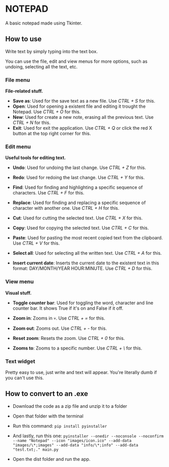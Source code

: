 # NOTEPAD

A basic notepad made using Tkinter.

## How to use

Write text by simply typing into the text box.

You can use the file, edit and view menus for more options, such as undoing, selecting all the text, etc.

### **File menu**

**File-related stuff.**

- **Save as**: Used for the save text as a new file. Use *CTRL + S* for this.
- **Open**: Used for opening a existent file and editing it trought the Notepad. Use *CTRL + O* for this.
- **New**: Used for create a new note, erasing all the previous text. Use *CTRL + N* for this.
- **Exit**: Used for exit the application. Use *CTRL + Q* or click the red X button at the top right corner for this.

### **Edit menu**

**Useful tools for editing text.**

- **Undo**: Used for undoing the last change. Use *CTRL + Z* for this.
- **Redo**: Used for redoing the last change. Use *CTRL + Y* for this.

- **Find**: Used for finding and highlighting a specific sequence of characters. Use *CTRL + F* for this.
- **Replace**: Used for finding and replacing a specific sequence of character with another one. Use *CTRL + H* for this.

- **Cut**: Used for cutting the selected text. Use *CTRL + X* for this.
- **Copy**: Used for copying the selected text. Use *CTRL + C* for this.
- **Paste**: Used for pasting the most recent copied text from the clipboard. Use *CTRL + V* for this.
- **Select all**: Used for selecting all the written text. Use *CTRL + A* for this.
- **Insert current date**: Inserts the current date to the existent text in this format: DAY/MONTH/YEAR HOUR:MINUTE. Use *CTRL + D* for this.

### **View menu**

**Visual stuff.**

- **Toggle counter bar**: Used for toggling the word, character and line counter bar. It shows True if it's on and False if it off.

- **Zoom in**: Zooms in :skull:. Use *CTRL + \=* for this.
- **Zoom out**: Zooms out. Use  *CTRL + -* for this.
- **Reset zoom**: Resets the zoom. Use *CTRL + 0* for this.
- **Zooms to**: Zooms to a specific number. Use *CTRL + \\* for this.

### Text widget

Pretty easy to use, just write and text will appear. You're literally dumb if you can't use this.

## How to convert to an .exe

- Download the code as a zip file and unzip it to a folder

- Open that folder with the terminal

- Run this command:
` pip install pyinstaller `

- And lastly, run this one:
` pyinstaller --onedir --noconsole --noconfirm --name "Notepad" --icon "images/icon.ico" --add-data "images/\*;images" --add-data "info/\*;info" --add-data "test.txt;." main.py `

- Open the dist folder and run the app.
